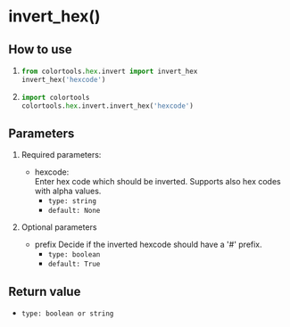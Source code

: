 # invert_hex()

## How to use

1. ```python
   from colortools.hex.invert import invert_hex
   invert_hex('hexcode')
   ```
2. ```python
   import colortools
   colortools.hex.invert.invert_hex('hexcode')
   ```

## Parameters

1. Required parameters:

   - hexcode:  
      Enter hex code which should be inverted. Supports also hex codes with alpha values.
     - `type: string`
     - `default: None`

2. Optional parameters
   - prefix
     Decide if the inverted hexcode should have a '#' prefix.
     - `type: boolean`
     - `default: True`

## Return value

- `type: boolean or string`
